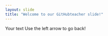 ```yaml
---
layout: slide
title: "Welcome to our GitHubteacher slide!"
---
```

Your text
Use the left arrow to go back!
